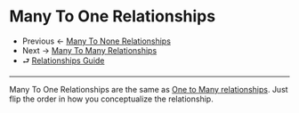 # Many To One Relationships

- Previous ← [Many To None Relationships](./3-many-to-none.md)
- Next → [Many To Many Relationships](./5-many-to-many.md)
- ⮐ [Relationships Guide](../../relationships.md)

---

Many To One Relationships are the same as [One to Many relationships](./2-one-to-many.md). Just flip the order in
how you conceptualize the relationship.
